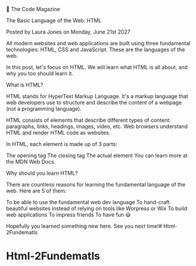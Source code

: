 📘 The Code Magazine

The Basic Language of the Web: HTML

Posted by Laura Jones on Monday, June 21st 2027

All modern websites and web applications are built using three fundamental technologies: HTML, CSS and JavaScript. These are the languages of the web.

In this post, let's focus on HTML. We will learn what HTML is all about, and why you too should learn it.

What is HTML?

HTML stands for HyperText Markup Language. It's a markup language that web developers use to structure and describe the content of a webpage (not a programming language).

HTML consists of elements that describe different types of content: paragraphs, links, headings, images, video, etc. Web browsers understand HTML and render HTML code as websites.

In HTML, each element is made up of 3 parts:

The opening tag The closing tag The actual element You can learn more at the MDN Web Docs.

Why should you learn HTML?

There are countless reasons for learning the fundamental language of the web. Here are 5 of them:

To be able to use the fundamental web dev language To hand-craft beautiful websites instead of relying on tools like Worpress or Wix To build web applications To impress friends To have fun 😃

Hopefully you learned something new here. See you next time!# Html-2Fundematls
# Html-2Fundematls
